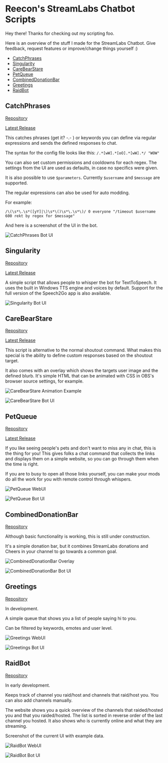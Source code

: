 # Reecon's StreamLabs Chatbot Scripts

Hey there! Thanks for checking out my scripting foo.

Here is an overview of the stuff I made for the StreamLabs Chatbot. Give feedback, request features or improve/change things yourself :)

- [CatchPhrases](#catchphrases)
- [Singularity](#singularity)
- [CareBearStare](#carebearstare)
- [PetQueue](#petqueue)
- [CombinedDonationBar](#combineddonationbar)
- [Greetings](#greetings)
- [RaidBot](#raidbot)

## CatchPhrases

[Repository](https://github.com/Reecon/SLCatchPhrases "CatPhrases Repository")

[Latest Release](https://github.com/Reecon/SLCatchPhrases/releases/latest "CatchPhrases Latest Release")

This catches phrases (get it? -.- ) or keywords you can define via regular expressions and sends the defined responses to chat.

The syntax for the config file looks like this:
`/.*[wW].*[oO].*[wW].*/ "WOW"`

You can also set custom permissions and cooldowns for each regex. The settings from the UI are used as defaults, in case no specifics were given.

It is also possible to use `$parameters`. Currently `$username` and `$message` are supported.

The regular expressions can also be used for auto modding.

For example:

`/\(\s*\.\s*([yY]|\)\s*\()\s*\.\s*\)/ 0 everyone "/timeout $username 600 rekt by regex for $message"`

And here is a screenshot of the UI in the bot.

![CatchPhrases Bot UI](https://github.com/Reecon/StreamLabsScripts/raw/master/images/CatchPhrases.png "CatchPhrases Bot UI")

## Singularity

[Repository](https://github.com/Reecon/SLSingularity "Singularity Repository")

[Latest Release](https://github.com/Reecon/SLSingularity/releases/latest "Singularity Latest Release")

A simple script that allows people to whisper the bot for TextToSpeech. It uses the built in Windows TTS engine and voices by default.
Support for the full version of the Speech2Go app is also available.

![Singularity Bot UI](https://github.com/Reecon/StreamLabsScripts/raw/master/images/Singularity.png "Singularity Bot UI")

## CareBearStare

[Repository](https://github.com/Reecon/SLCareBearStare "CareBearStare Repository")

[Latest Release](https://github.com/Reecon/SLCareBearStare/releases/latest "CareBearStare Latest Release")

This script is alternative to the normal shoutout command. What makes this special is the ability to define custom responses based on the shoutout target.

It also comes with an overlay which shows the targets user image and the defined blurb. It's simple HTML that can be animated with CSS in OBS's browser source settings, for example.

![CareBearStare Animation Example](https://github.com/Reecon/StreamLabsScripts/raw/master/images/stare_animation.gif "CareBearStare Animation Example")

![CareBearStare Bot UI](https://github.com/Reecon/StreamLabsScripts/raw/master/images/CareBearStare.png "CareBearStare Bot UI")

## PetQueue

[Repository](https://github.com/Reecon/SLPetQueue "PetQueue Repository")

[Latest Release](https://github.com/Reecon/SLPetQueue/releases/latest "PetQueue Latest Release")

If you like seeing people's pets and don't want to miss any in chat, this is the thing for you! This gives folks a chat command that collects the links and displays them on a simple website, so you can go through them when the time is right.

If you are to busy to open all those links yourself, you can make your mods do all the work for you with remote control through whispers.

![PetQueue WebUI](https://github.com/Reecon/StreamLabsScripts/raw/master/images/PetQueueBrowser.png "PetQueue WebUI")

![PetQueue Bot UI](https://github.com/Reecon/StreamLabsScripts/raw/master/images/PetQueue.png "PetQueue Bot UI")

## CombinedDonationBar

[Repository](https://github.com/Reecon/SLCombinedDonationBar "CombinedDonationBar Repository")

Although basic functionality is working, this is still under construction.

It's a simple donation bar, but it combines StreamLabs donations and Cheers in your channel to go towards a common goal.

![CombinedDonationBar Overlay](https://github.com/Reecon/StreamLabsScripts/raw/master/images/bar_animation.gif "CombinedDonationBar Overlay")

![CombinedDonationBar Bot UI](https://github.com/Reecon/StreamLabsScripts/raw/master/images/ProgressBar.png "CombinedDonationBar Bot UI")

## Greetings

[Repository](https://github.com/Reecon/SLGreetings/ "Greetings Repository")

In development.

A simple queue that shows you a list of people saying hi to you.

Can be filtered by keywords, emotes and user level.

![Greetings WebUI](https://github.com/Reecon/StreamLabsScripts/raw/master/images/GreetingsBrowser.png "Greetings WebUI")

![Greetings Bot UI](https://github.com/Reecon/StreamLabsScripts/raw/master/images/Greetings.png "Greetings Bot UI")

## RaidBot

[Repository](https://github.com/Reecon/SLRaidBot "RaidBot Repository")

In early development.

Keeps track of channel you raid/host and channels that raid/host you. You can also add channels manually.

The website shows you a quick overview of the channels that raided/hosted you and that you raided/hosted. The list is sorted in reverse order of the last channel you hosted. It also shows who is currently online and what they are streaming.

Screenshot of the current UI with example data.

![RaidBot WebUI](https://github.com/Reecon/StreamLabsScripts/raw/master/images/RaidBotWeb.png "RaidBot WebUI")

![RaidBot Bot UI](https://github.com/Reecon/StreamLabsScripts/raw/master/images/RaidBot.png "RaidBot Bot UI")
